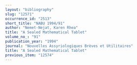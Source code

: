 ```yaml
---
layout: "bibliography"
slug: "12571"
occurrence_id: "2513"
short_title: "NABU 1994/91"
author: "Nemet-Nejat, Karen Rhea"
title: "A Sealed Mathematical Tablet"
volume_no_: "91"
publication_year: "1994"
journal: "Nouvelles Assyriologiques Brèves et Utilitaires"
title: "A Sealed Mathematical Tablet"
previous_item: "12574"
---
```

